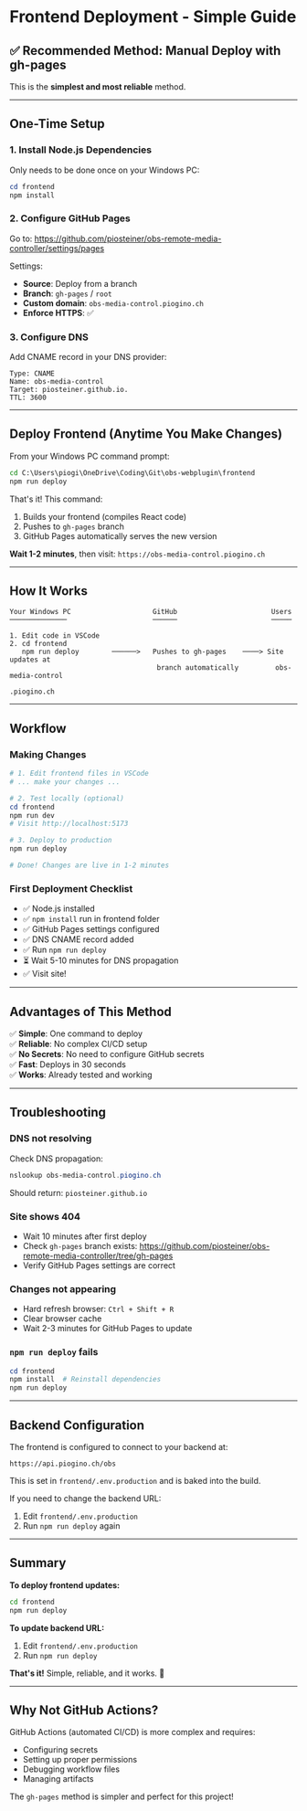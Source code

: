 # Frontend Deployment - Simple Guide

## ✅ Recommended Method: Manual Deploy with gh-pages

This is the **simplest and most reliable** method.

---

## One-Time Setup

### 1. Install Node.js Dependencies

Only needs to be done once on your Windows PC:

```powershell
cd frontend
npm install
```

### 2. Configure GitHub Pages

Go to: https://github.com/piosteiner/obs-remote-media-controller/settings/pages

Settings:
- **Source**: Deploy from a branch
- **Branch**: `gh-pages` / `root`
- **Custom domain**: `obs-media-control.piogino.ch`
- **Enforce HTTPS**: ✅

### 3. Configure DNS

Add CNAME record in your DNS provider:

```
Type: CNAME
Name: obs-media-control
Target: piosteiner.github.io.
TTL: 3600
```

---

## Deploy Frontend (Anytime You Make Changes)

From your Windows PC command prompt:

```cmd
cd C:\Users\piogi\OneDrive\Coding\Git\obs-webplugin\frontend
npm run deploy
```

That's it! This command:
1. Builds your frontend (compiles React code)
2. Pushes to `gh-pages` branch
3. GitHub Pages automatically serves the new version

**Wait 1-2 minutes**, then visit: `https://obs-media-control.piogino.ch`

---

## How It Works

```
Your Windows PC                    GitHub                       Users
──────────────                     ──────                       ─────

1. Edit code in VSCode
2. cd frontend
   npm run deploy        ──────>   Pushes to gh-pages    ────> Site updates at
                                    branch automatically         obs-media-control
                                                                .piogino.ch
```

---

## Workflow

### Making Changes

```powershell
# 1. Edit frontend files in VSCode
# ... make your changes ...

# 2. Test locally (optional)
cd frontend
npm run dev
# Visit http://localhost:5173

# 3. Deploy to production
npm run deploy

# Done! Changes are live in 1-2 minutes
```

### First Deployment Checklist

- ✅ Node.js installed
- ✅ `npm install` run in frontend folder
- ✅ GitHub Pages settings configured
- ✅ DNS CNAME record added
- ✅ Run `npm run deploy`
- ⏳ Wait 5-10 minutes for DNS propagation
- ✅ Visit site!

---

## Advantages of This Method

✅ **Simple**: One command to deploy  
✅ **Reliable**: No complex CI/CD setup  
✅ **No Secrets**: No need to configure GitHub secrets  
✅ **Fast**: Deploys in 30 seconds  
✅ **Works**: Already tested and working  

---

## Troubleshooting

### DNS not resolving

Check DNS propagation:
```powershell
nslookup obs-media-control.piogino.ch
```

Should return: `piosteiner.github.io`

### Site shows 404

- Wait 10 minutes after first deploy
- Check `gh-pages` branch exists: https://github.com/piosteiner/obs-remote-media-controller/tree/gh-pages
- Verify GitHub Pages settings are correct

### Changes not appearing

- Hard refresh browser: `Ctrl + Shift + R`
- Clear browser cache
- Wait 2-3 minutes for GitHub Pages to update

### `npm run deploy` fails

```powershell
cd frontend
npm install  # Reinstall dependencies
npm run deploy
```

---

## Backend Configuration

The frontend is configured to connect to your backend at:
```
https://api.piogino.ch/obs
```

This is set in `frontend/.env.production` and is baked into the build.

If you need to change the backend URL:
1. Edit `frontend/.env.production`
2. Run `npm run deploy` again

---

## Summary

**To deploy frontend updates:**
```cmd
cd frontend
npm run deploy
```

**To update backend URL:**
1. Edit `frontend/.env.production`
2. Run `npm run deploy`

**That's it!** Simple, reliable, and it works. 🚀

---

## Why Not GitHub Actions?

GitHub Actions (automated CI/CD) is more complex and requires:
- Configuring secrets
- Setting up proper permissions
- Debugging workflow files
- Managing artifacts

The `gh-pages` method is simpler and perfect for this project!
